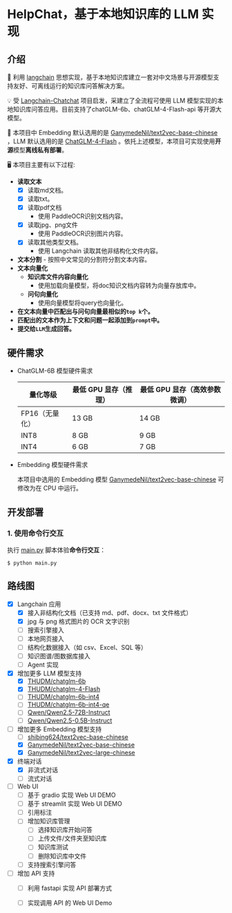 # HelpChat，基于本地知识库的 LLM 实现
## 介绍

🤖️ 利用 [langchain](https://github.com/hwchase17/langchain) 思想实现，基于本地知识库建立一套对中文场景与开源模型支持友好、可离线运行的知识库问答解决方案。

💡 受 [Langchain-Chatchat](https://github.com/chatchat-space/Langchain-Chatchat) 项目启发，采建立了全流程可使用 LLM 模型实现的本地知识库问答应用。目前支持了chatGLM-6b、chatGLM-4-Flash-api 等开源大模型。

🚩 本项目中 Embedding 默认选用的是 [GanymedeNil/text2vec-base-chinese](https://huggingface.co/GanymedeNil/text2vec-base-chinese/tree/main) ，LLM 默认选用的是 [ChatGLM-4-Flash](https://open.bigmodel.cn/console/trialcenter?modelCode=glm-4-flash) 。依托上述模型，本项目可实现使用**开源**模型**离线私有部署**。

🖥️ 本项目主要有以下过程:
- **读取文本** 
    - [X] 读取md文档。
    - [X] 读取txt。
    - [X] 读取pdf文档
        - 使用 PaddleOCR识别文档内容。
    - [X] 读取jpg、png文件
        - 使用 PaddleOCR识别图片内容。
    - [X] 读取其他类型文档。
        - 使用 Langchain 读取其他非结构化文件内容。
- **文本分割**
      - 按照中文常见的分割符分割文本内容。
- **文本向量化**
    - **知识库文件内容向量化**
        - 使用加载向量模型，将doc知识文档内容转为向量存放库中。
    - **问句向量化**
        - 使用向量模型将query也向量化。
- **在文本向量中匹配出与问句向量最相似的`top k`个。**
- **匹配出的文本作为上下文和问题一起添加到`prompt`中。**
- **提交给`LLM`生成回答。**

## 硬件需求

- ChatGLM-6B 模型硬件需求

    | **量化等级**   | **最低 GPU 显存**（推理） | **最低 GPU 显存**（高效参数微调） |
    | -------------- | ------------------------- | --------------------------------- |
    | FP16（无量化） | 13 GB                     | 14 GB                             |
    | INT8           | 8 GB                     | 9 GB                             |
    | INT4           | 6 GB                      | 7 GB                              |

- Embedding 模型硬件需求
  
  本项目中选用的 Embedding 模型 [GanymedeNil/text2vec-base-chinese](https://huggingface.co/GanymedeNil/text2vec-base-chinese/tree/main) 可修改为在 CPU 中运行。


## 开发部署
### 1. 使用命令行交互
执行 [main.py](main.py) 脚本体验**命令行交互**：
```shell
$ python main.py
```


## 路线图

- [x] Langchain 应用
    - [x] 接入非结构化文档（已支持 md、pdf、docx、txt 文件格式）
    - [x] jpg 与 png 格式图片的 OCR 文字识别
    - [ ] 搜索引擎接入
    - [ ] 本地网页接入
    - [ ] 结构化数据接入（如 csv、Excel、SQL 等）
    - [ ] 知识图谱/图数据库接入
    - [ ] Agent 实现
- [x] 增加更多 LLM 模型支持
    - [x] [THUDM/chatglm-6b](https://huggingface.co/THUDM/chatglm-6b)
    - [x] [THUDM/chatglm-4-Flash](https://open.bigmodel.cn/console/trialcenter?modelCode=glm-4-flash)
    - [ ] [THUDM/chatglm-6b-int4](https://huggingface.co/THUDM/chatglm-6b-int4)
    - [ ] [THUDM/chatglm-6b-int4-qe](https://huggingface.co/THUDM/chatglm-6b-int4-qe)
    - [ ] [Qwen/Qwen2.5-72B-Instruct](https://www.modelscope.cn/models/Qwen/Qwen2.5-72B-Instruct)
    - [ ] [Qwen/Qwen2.5-0.5B-Instruct](https://www.modelscope.cn/models/Qwen/Qwen2.5-0.5B-Instruct)
- [ ] 增加更多 Embedding 模型支持
    - [ ] [shibing624/text2vec-base-chinese](https://huggingface.co/shibing624/text2vec-base-chinese)
    - [x] [GanymedeNil/text2vec-base-chinese](https://huggingface.co/GanymedeNil/text2vec-base-chinese)
    - [x] [GanymedeNil/text2vec-large-chinese](https://huggingface.co/GanymedeNil/text2vec-large-chinese)
- [x] 终端对话
    - [x] 非流式对话
    - [ ] 流式对话
- [ ] Web UI
    - [ ] 基于 gradio 实现 Web UI DEMO
    - [ ] 基于 streamlit 实现 Web UI DEMO
    - [ ] 引用标注
    - [ ] 增加知识库管理
        - [ ] 选择知识库开始问答
        - [ ] 上传文件/文件夹至知识库
        - [ ] 知识库测试
        - [ ] 删除知识库中文件
    - [ ] 支持搜索引擎问答
- [ ] 增加 API 支持
    - [ ] 利用 fastapi 实现 API 部署方式
    - [ ] 实现调用 API 的 Web UI Demo

